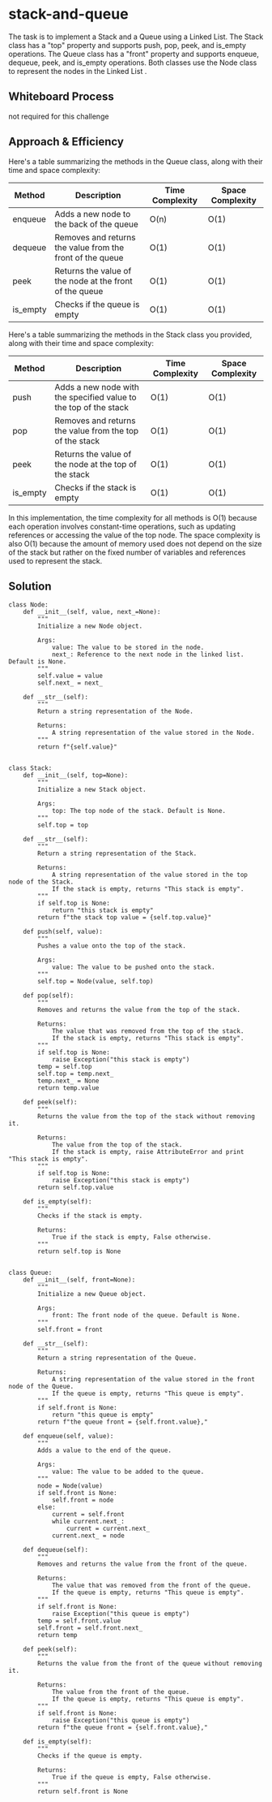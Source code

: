 # stack-and-queue
The task is to implement a Stack and a Queue using a Linked List. 
The Stack class has a "top" property and supports push, pop, peek, and is_empty operations. 
The Queue class has a "front" property and supports enqueue, dequeue, peek, and is_empty operations. 
Both classes use the Node class to represent the nodes in the Linked List .

## Whiteboard Process
not required for this challenge

## Approach & Efficiency
Here's a table summarizing the methods in the Queue class, along with their time and space complexity:

| Method   | Description                                                  | Time Complexity | Space Complexity |
|----------|--------------------------------------------------------------|-----------------|------------------|
| enqueue  | Adds a new node to the back of the queue                     | O(n)            | O(1)             |
| dequeue  | Removes and returns the value from the front of the queue    | O(1)            | O(1)             |
| peek     | Returns the value of the node at the front of the queue      | O(1)            | O(1)             |
| is_empty | Checks if the queue is empty                                 | O(1)            | O(1)             |

Here's a table summarizing the methods in the Stack class you provided, along with their time and space complexity:

| Method   | Description                                                  | Time Complexity | Space Complexity |
|----------|--------------------------------------------------------------|-----------------|------------------|
| push     | Adds a new node with the specified value to the top of the stack | O(1)            | O(1)             |
| pop      | Removes and returns the value from the top of the stack       | O(1)            | O(1)             |
| peek     | Returns the value of the node at the top of the stack         | O(1)            | O(1)             |
| is_empty | Checks if the stack is empty                                  | O(1)            | O(1)             |

In this implementation, the time complexity for all methods is O(1) because each operation involves constant-time operations, such as updating references or accessing the value of the top node.
The space complexity is also O(1) because the amount of memory used does not depend on the size of the stack but rather on the fixed number of variables and references used to represent the stack.

## Solution
```
class Node:
    def __init__(self, value, next_=None):
        """
        Initialize a new Node object.

        Args:
            value: The value to be stored in the node.
            next_: Reference to the next node in the linked list. Default is None.
        """
        self.value = value
        self.next_ = next_

    def __str__(self):
        """
        Return a string representation of the Node.

        Returns:
            A string representation of the value stored in the Node.
        """
        return f"{self.value}"


class Stack:
    def __init__(self, top=None):
        """
        Initialize a new Stack object.

        Args:
            top: The top node of the stack. Default is None.
        """
        self.top = top

    def __str__(self):
        """
        Return a string representation of the Stack.

        Returns:
            A string representation of the value stored in the top node of the Stack.
            If the stack is empty, returns "This stack is empty".
        """
        if self.top is None:
            return "this stack is empty"
        return f"the stack top value = {self.top.value}"

    def push(self, value):
        """
        Pushes a value onto the top of the stack.

        Args:
            value: The value to be pushed onto the stack.
        """
        self.top = Node(value, self.top)

    def pop(self):
        """
        Removes and returns the value from the top of the stack.

        Returns:
            The value that was removed from the top of the stack.
            If the stack is empty, returns "This stack is empty".
        """
        if self.top is None:
            raise Exception("this stack is empty")
        temp = self.top
        self.top = temp.next_
        temp.next_ = None
        return temp.value

    def peek(self):
        """
        Returns the value from the top of the stack without removing it.

        Returns:
            The value from the top of the stack.
            If the stack is empty, raise AttributeError and print "This stack is empty".
        """
        if self.top is None:
            raise Exception("this stack is empty")
        return self.top.value

    def is_empty(self):
        """
        Checks if the stack is empty.

        Returns:
            True if the stack is empty, False otherwise.
        """
        return self.top is None


class Queue:
    def __init__(self, front=None):
        """
        Initialize a new Queue object.

        Args:
            front: The front node of the queue. Default is None.
        """
        self.front = front

    def __str__(self):
        """
        Return a string representation of the Queue.

        Returns:
            A string representation of the value stored in the front node of the Queue.
            If the queue is empty, returns "This queue is empty".
        """
        if self.front is None:
            return "this queue is empty"
        return f"the queue front = {self.front.value},"

    def enqueue(self, value):
        """
        Adds a value to the end of the queue.

        Args:
            value: The value to be added to the queue.
        """
        node = Node(value)
        if self.front is None:
            self.front = node
        else:
            current = self.front
            while current.next_:
                current = current.next_
            current.next_ = node

    def dequeue(self):
        """
        Removes and returns the value from the front of the queue.

        Returns:
            The value that was removed from the front of the queue.
            If the queue is empty, returns "This queue is empty".
        """
        if self.front is None:
            raise Exception("this queue is empty")
        temp = self.front.value
        self.front = self.front.next_
        return temp

    def peek(self):
        """
        Returns the value from the front of the queue without removing it.

        Returns:
            The value from the front of the queue.
            If the queue is empty, returns "This queue is empty".
        """
        if self.front is None:
            raise Exception("this queue is empty")
        return f"the queue front = {self.front.value},"

    def is_empty(self):
        """
        Checks if the queue is empty.

        Returns:
            True if the queue is empty, False otherwise.
        """
        return self.front is None
```



